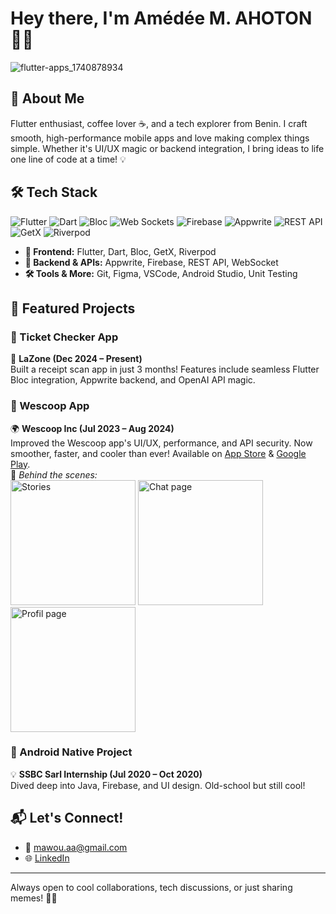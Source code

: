 # Hey there, I'm Amédée M. AHOTON 👋🚀

![flutter-apps_1740878934](https://github.com/user-attachments/assets/f5f783c5-a9ae-483f-81a9-09e9aeba43d3)

## 🚀 About Me

Flutter enthusiast, coffee lover ☕, and a tech explorer from Benin. I craft smooth, high-performance mobile apps and love making complex things simple. Whether it's UI/UX magic or backend integration, I bring ideas to life one line of code at a time! 💡

## 🛠️ Tech Stack
![Flutter](https://img.shields.io/badge/Flutter-02569B?style=for-the-badge&logo=flutter&logoColor=white)  ![Dart](https://img.shields.io/badge/Dart-0175C2?style=for-the-badge&logo=dart&logoColor=white)  ![Bloc](https://img.shields.io/badge/Bloc-004680?style=for-the-badge&logo=bloc&logoColor=white)  ![Web Sockets](https://img.shields.io/badge/Web%20Sockets-008FCC?style=for-the-badge&logo=websocket&logoColor=white)  ![Firebase](https://img.shields.io/badge/Firebase-FFCA28?style=for-the-badge&logo=firebase&logoColor=black)  ![Appwrite](https://img.shields.io/badge/Appwrite-F02E65?style=for-the-badge&logo=appwrite&logoColor=white)  ![REST API](https://img.shields.io/badge/REST%20API-005F99?style=for-the-badge&logo=api&logoColor=white)  ![GetX](https://img.shields.io/badge/GetX-4A90E2?style=for-the-badge&logo=getx&logoColor=white)  ![Riverpod](https://img.shields.io/badge/Riverpod-46A2F1?style=for-the-badge&logo=riverpod&logoColor=white)

- **📱 Frontend:** Flutter, Dart, Bloc, GetX, Riverpod
- **🔗 Backend & APIs:** Appwrite, Firebase, REST API, WebSocket
- **🛠️ Tools & More:** Git, Figma, VSCode, Android Studio, Unit Testing

## 🌟 Featured Projects

### 🎫 Ticket Checker App
🚧 **LaZone (Dec 2024 – Present)**  
Built a receipt scan app in just 3 months! Features include seamless Flutter Bloc integration, Appwrite backend, and OpenAI API magic.  


### 🚗 Wescoop App
🌍 **Wescoop Inc (Jul 2023 – Aug 2024)**  
Improved the Wescoop app's UI/UX, performance, and API security. Now smoother, faster, and cooler than ever! Available on [App Store](https://apps.apple.com/be/app/wescoop/id1619366384) & [Google Play](https://play.google.com/store/apps/details?id=com.wescoop.app).  
📸 *Behind the scenes:*  
<img src="https://play-lh.googleusercontent.com/fmJILwmuN1os1jkM5S4aQMMYqNfNJBQ9bgoj-t6IK8KtWPY8TZWpLdllkWMIZpTbpMY=w5120-h2880-rw" alt="Stories"  height="200"> <img src="https://play-lh.googleusercontent.com/z6NyMsH1kgAy5BhlAXGNsS1cm5Oe3iHgVAffMosQN6tk_JLFapJOSZ7r0G7V-zSLAUo=w5120-h2880-rw" alt="Chat page"  height="200"> <img src="https://play-lh.googleusercontent.com/NT1ZMLZMhSBItp5KfoVGUUFBxl-BBxbd1MEFRt5eyJzw0kfv4oYyiLxrvjRG9RB8Eso=w5120-h2880-rw" alt="Profil page"  height="200">



### 🤖 Android Native Project
💡 **SSBC Sarl Internship (Jul 2020 – Oct 2020)**  
Dived deep into Java, Firebase, and UI design. Old-school but still cool!  

## 📬 Let's Connect!

- 📧 [mawou.aa@gmail.com](mailto:mawou.aa@gmail.com)
- 🌐 [LinkedIn](https://www.linkedin.com/in/amedeeahoton)

---

Always open to cool collaborations, tech discussions, or just sharing memes! 🚀🔥


